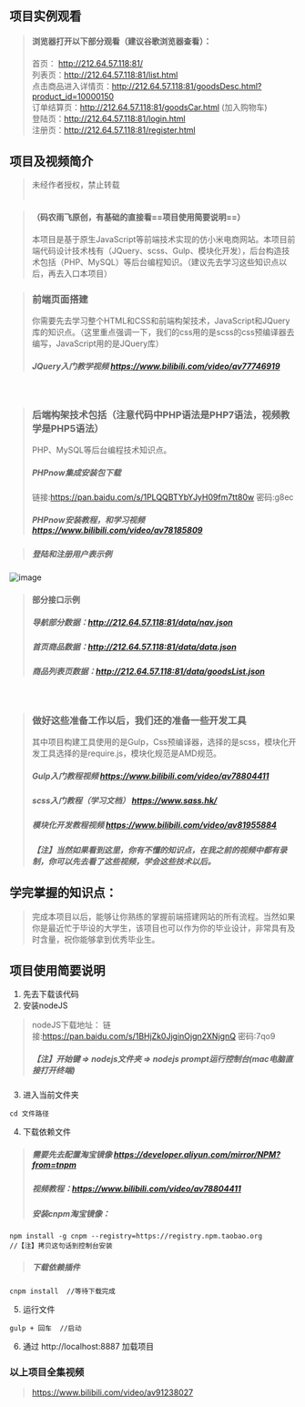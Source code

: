 ## 项目实例观看
> #### 浏览器打开以下部分观看（建议谷歌浏览器查看）：
> 首页： http://212.64.57.118:81/<br/>
> 列表页：http://212.64.57.118:81/list.html<br/>
> 点击商品进入详情页：http://212.64.57.118:81/goodsDesc.html?product_id=10000150<br/>
> 订单结算页：http://212.64.57.118:81/goodsCar.html  (加入购物车)<br/>
> 登陆页：http://212.64.57.118:81/login.html<br/>
> 注册页：http://212.64.57.118:81/register.html
## 项目及视频简介
> 未经作者授权，禁止转载<br/><br/>

>#### （码农雨飞原创，有基础的直接看==项目使用简要说明==）
> 本项目是基于原生JavaScript等前端技术实现的仿小米电商网站。本项目前端代码设计技术栈有（JQuery、scss、Gulp、模块化开发），后台构造技术包括（PHP、MySQL）等后台编程知识。（建议先去学习这些知识点以后，再去入口本项目）

> ### 前端页面搭建
> 你需要先去学习整个HTML和CSS和前端构架技术，JavaScript和JQuery库的知识点。（这里重点强调一下，我们的css用的是scss的css预编译器去编写，JavaScript用的是JQuery库）
> ##### JQuery入门教学视频 https://www.bilibili.com/video/av77746919

<br/>

> ### 后端构架技术包括（注意代码中PHP语法是PHP7语法，视频教学是PHP5语法）
> PHP、MySQL等后台编程技术知识点。<br/>
> ##### PHPnow集成安装包下载
> 链接:https://pan.baidu.com/s/1PLQQBTYbYJyH09fm7tt80w  密码:g8ec<br/>
> ##### PHPnow安装教程，和学习视频 https://www.bilibili.com/video/av78185809

> ##### 登陆和注册用户表示例
![image](http://m.qpic.cn/psc?/V13wE8sQ0FBtUy/Z8mA*wjspi7Sh9uHloWZ03s7icl5uLwTcFVQ4YCu5xSu7RcTh8B3TLPnmIKGpCA7LXZ6o*Uo0xc9InBjsAlwjw!!/b&bo=LAOTAAAAAAADB54!&rf=viewer_4)

> #### 部分接口示例
> ##### 导航部分数据：http://212.64.57.118:81/data/nav.json
> ##### 首页商品数据：http://212.64.57.118:81/data/data.json
> ##### 商品列表页数据：http://212.64.57.118:81/data/goodsList.json


<br/>

> ### 做好这些准备工作以后，我们还的准备一些开发工具
> 其中项目构建工具使用的是Gulp，Css预编译器，选择的是scss，模块化开发工具选择的是require.js，模块化规范是AMD规范。
> ##### Gulp入门教程视频 https://www.bilibili.com/video/av78804411
> ##### scss入门教程（学习文档） https://www.sass.hk/
> ##### 模块化开发教程视频 https://www.bilibili.com/video/av81955884
> ##### 【注】当然如果看到这里，你有不懂的知识点，在我之前的视频中都有录制，你可以先去看了这些视频，学会这些技术以后。

## 学完掌握的知识点：
> 完成本项目以后，能够让你熟练的掌握前端搭建网站的所有流程。当然如果你是最近忙于毕设的大学生，该项目也可以作为你的毕业设计，非常具有及时含量，祝你能够拿到优秀毕业生。
## 项目使用简要说明
1.  先去下载该代码
2.  安装nodeJS
> nodeJS下载地址： 链接:https://pan.baidu.com/s/1BHjZk0JjginOjgn2XNjgnQ  密码:7qo9
> ##### 【注】开始键 => nodejs文件夹 => nodejs prompt运行控制台(mac电脑直接打开终端)
3.  进入当前文件夹

```
cd 文件路径
```
4.  下载依赖文件
> ##### 需要先去配置淘宝镜像 https://developer.aliyun.com/mirror/NPM?from=tnpm
> ##### 视频教程：https://www.bilibili.com/video/av78804411
> ##### 安装cnpm淘宝镜像： 

```
npm install -g cnpm --registry=https://registry.npm.taobao.org
//【注】拷贝这句话到控制台安装
```
> ##### 下载依赖插件
```
cnpm install  //等待下载完成

```


5.  运行文件
```
gulp + 回车  //启动
```
6.  通过 http://localhost:8887  加载项目

### 以上项目全集视频
> https://www.bilibili.com/video/av91238027


